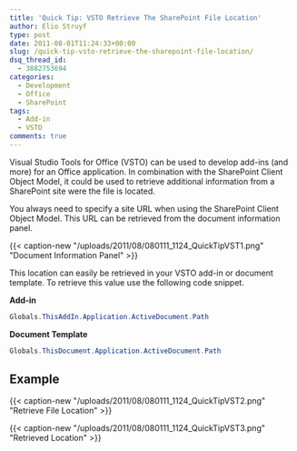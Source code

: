```yaml
---
title: 'Quick Tip: VSTO Retrieve The SharePoint File Location'
author: Elio Struyf
type: post
date: 2011-08-01T11:24:33+00:00
slug: /quick-tip-vsto-retrieve-the-sharepoint-file-location/
dsq_thread_id:
  - 3882753694
categories:
  - Development
  - Office
  - SharePoint
tags:
  - Add-in
  - VSTO
comments: true
---
```


Visual Studio Tools for Office (VSTO) can be used to develop add-ins (and more) for an Office application. In combination with the SharePoint Client Object Model, it could be used to retrieve additional information from a SharePoint site were the file is located.

You always need to specify a site URL when using the SharePoint Client Object Model. This URL can be retrieved from the document information panel.

{{< caption-new "/uploads/2011/08/080111_1124_QuickTipVST1.png" "Document Information Panel" >}}

This location can easily be retrieved in your VSTO add-in or document template. To retrieve this value use the following code snippet.

**Add-in**

```csharp
Globals.ThisAddIn.Application.ActiveDocument.Path
```

**Document Template**

```csharp
Globals.ThisDocument.Application.ActiveDocument.Path
```


## Example

{{< caption-new "/uploads/2011/08/080111_1124_QuickTipVST2.png" "Retrieve File Location" >}}

{{< caption-new "/uploads/2011/08/080111_1124_QuickTipVST3.png" "Retrieved Location" >}}